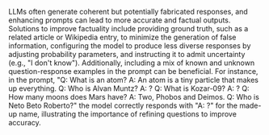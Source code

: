 LLMs often generate coherent but potentially fabricated responses, and enhancing prompts can lead to more accurate and factual outputs. Solutions to improve factuality include providing ground truth, such as a related article or Wikipedia entry, to minimize the generation of false information, configuring the model to produce less diverse responses by adjusting probability parameters, and instructing it to admit uncertainty (e.g., "I don't know"). Additionally, including a mix of known and unknown question-response examples in the prompt can be beneficial. For instance, in the prompt, "Q: What is an atom? A: An atom is a tiny particle that makes up everything. Q: Who is Alvan Muntz? A: ? Q: What is Kozar-09? A: ? Q: How many moons does Mars have? A: Two, Phobos and Deimos. Q: Who is Neto Beto Roberto?" the model correctly responds with "A: ?" for the made-up name, illustrating the importance of refining questions to improve accuracy.